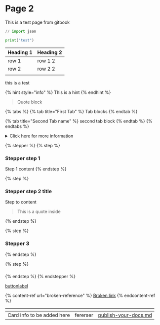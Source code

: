 # Page 2

This is a test page from gitbook



```python
// import json

print("test")
```

| Heading 1 | Heading 2 |
| --------- | --------- |
| row 1     | row 1 2   |
| row 2     | row 2 2   |
|           |           |

this is a test

{% hint style="info" %}
This is a hint
{% endhint %}

> Quote block

{% tabs %}
{% tab title="First Tab" %}
Tab blocks
{% endtab %}

{% tab title="Second Tab name" %}
second tab block
{% endtab %}
{% endtabs %}

<details>

<summary>Click here for more information</summary>

This is the expanded content

</details>

{% stepper %}
{% step %}
### Stepper step 1

Step 1 content
{% endstep %}

{% step %}
### Stepper step 2 title

Step to content

> This is a quote inside
>
>
{% endstep %}

{% step %}
### Stepper 3


{% endstep %}

{% step %}
###


{% endstep %}
{% endstepper %}

<a href="page-2.md#first-tab" class="button primary">buttonlabel</a>

{% content-ref url="broken-reference" %}
[Broken link](broken-reference)
{% endcontent-ref %}

<table data-view="cards"><thead><tr><th></th><th></th><th data-type="content-ref"></th></tr></thead><tbody><tr><td>Card info to be added here</td><td>fererser</td><td><a href="getting-started/publish-your-docs.md">publish-your-docs.md</a></td></tr></tbody></table>
